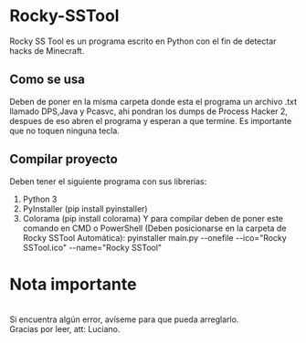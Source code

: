 # Rocky-SSTool
Rocky SS Tool es un programa escrito en Python con el fin de detectar hacks de Minecraft.

## Como se usa
Deben de poner en la misma carpeta donde esta el programa un archivo .txt llamado DPS,Java y Pcasvc, ahi pondran los dumps de Process Hacker 2, despues de eso abren el programa y esperan a que termine.
Es importante que no toquen ninguna tecla.

## Compilar proyecto

Deben tener el siguiente programa con sus librerias:

1. Python 3
2. PyInstaller (pip install pyinstaller)
3. Colorama (pip install colorama)
Y para compilar deben de poner este comando en CMD o PowerShell (Deben posicionarse en la carpeta de Rocky SSTool Automática): 
pyinstaller main.py --onefile --ico="Rocky SSTool.ico" --name="Rocky SSTool" 

# Nota importante
<br>
Si encuentra algún error, avíseme para que pueda arreglarlo. <br>
Gracias por leer, att: Luciano.
